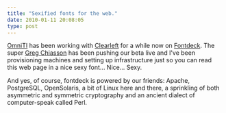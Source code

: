 ```yaml
---
title: "Sexified fonts for the web."
date: 2010-01-11 20:08:05
type: post
---
```


<p><a href="https://omniti.com/">OmniTI</a> has been working with <a href="https://clearleft.com/">Clearleft</a> for a while now on <a href="https://fontdeck.com/">Fontdeck</a>.  The super <a href="https://omniti.com/is/greg-chiasson">Greg Chiasson</a> has been pushing our beta live and I've been provisioning machines and setting up infrastructure just so you can read this web page in a nice sexy font... Nice... Sexy.</p>  <p>And yes, of course, fontdeck is powered by our friends: Apache, PostgreSQL, OpenSolaris, a bit of Linux here and there, a sprinkling of both asymmetric and symmetric cryptography and an ancient dialect of computer-speak called Perl.</p>
